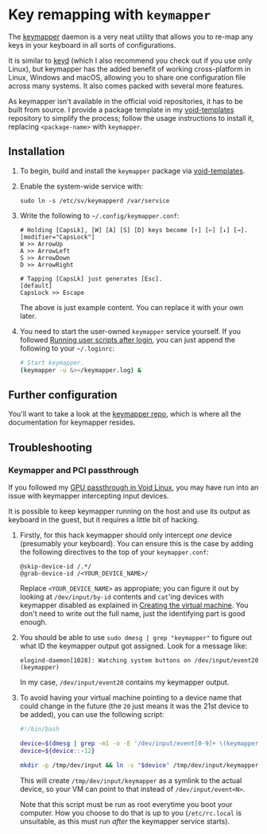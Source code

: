 # Key remapping with `keymapper`

The [keymapper](https://github.com/houmain/keymapper) daemon is a very neat utility that allows you to re-map any keys in your keyboard in all sorts of configurations.

It is similar to [keyd](https://github.com/rvaiya/keyd) (which I also recommend you check out if you use only Linux), but keymapper has the added benefit of working cross-platform in Linux, Windows and macOS, allowing you to share one configuration file across many systems. It also comes packed with several more features.

As keymapper isn't available in the official void repositories, it has to be built from source. I provide a package template in my [void-templates](https://github.com/deimonn/void-templates) repository to simplify the process; follow the usage instructions to install it, replacing `<package-name>` with `keymapper`.

## Installation

1.  To begin, build and install the `keymapper` package via [void-templates](https://github.com/deimonn/void-templates).

2.  Enable the system-wide service with:

    ```Shell
    sudo ln -s /etc/sv/keymapperd /var/service
    ```

3.  Write the following to `~/.config/keymapper.conf`:

    ```
    # Holding [CapsLk], [W] [A] [S] [D] keys become [↑] [←] [↓] [→].
    [modifier="CapsLock"]
    W >> ArrowUp
    A >> ArrowLeft
    S >> ArrowDown
    D >> ArrowRight

    # Tapping [CapsLk] just generates [Esc].
    [default]
    CapsLock >> Escape
    ```

    The above is just example content. You can replace it with your own later.

3.  You need to start the user-owned `keymapper` service yourself. If you followed [Running user scripts after login](../1.%20Installation/Guide.md#running-user-scripts-after-login), you can just append the following to your `~/.loginrc`:

    ```Bash
    # Start keymapper.
    (keymapper -u &>~/keymapper.log) &
    ```

## Further configuration

You'll want to take a look at the [keymapper repo](https://github.com/houmain/keymapper), which is where all the documentation for keymapper resides.

## Troubleshooting

### Keymapper and PCI passthrough

If you followed my [GPU passthrough in Void Linux](../5.%20GPU%20Passthrough/GPU%20passthrough%20in%20Void%20Linux.md), you may have run into an issue with keymapper intercepting input devices.

It is possible to keep keymapper running on the host and use its output as keyboard in the guest, but it requires a little bit of hacking.

1.  Firstly, for this hack keymapper should only intercept *one* device (presumably your keyboard). You can ensure this is the case by adding the following directives to the top of your `keymapper.conf`:

    ```
    @skip-device-id /.*/
    @grab-device-id /<YOUR_DEVICE_NAME>/
    ```

    Replace `<YOUR_DEVICE_NAME>` as appropiate; you can figure it out by looking at `/dev/input/by-id` contents and `cat`'ing devices with keymapper disabled as explained in [Creating the virtual machine](../5.%20GPU%20Passthrough/GPU%20passthrough%20in%20Void%20Linux.md#creating-the-virtual-machine). You don't need to write out the full name, just the identifying part is good enough.

2.  You should be able to use `sudo dmesg | grep "keymapper"` to figure out what ID the keymapper output got assigned. Look for a message like:

    ```
    elogind-daemon[1028]: Watching system buttons on /dev/input/event20 (keymapper)
    ```

    In my case, `/dev/input/event20` contains my keymapper output.

3.  To avoid having your virtual machine pointing to a device name that could change in the future (the `20` just means it was the 21st device to be added), you can use the following script:

    ```Bash
    #!/bin/bash

    device=$(dmesg | grep -m1 -o -E '/dev/input/event[0-9]+ \(keymapper\)')
    device=${device::-12}

    mkdir -p /tmp/dev/input && ln -s "$device" /tmp/dev/input/keymapper
    ```

    This will create `/tmp/dev/input/keymapper` as a symlink to the actual device, so your VM can point to that instead of `/dev/input/event<N>`.

    Note that this script must be run as root everytime you boot your computer. How you choose to do that is up to you (`/etc/rc.local` is unsuitable, as this must run *after* the keymapper service starts).
